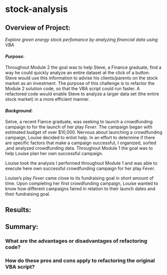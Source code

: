 # **stock-analysis**

## Overview of Project:
*Explore green energy stock perfomance by analyzing financial data using VBA*

#### *Purpose:*
Throughout Module 2 the goal was to help Steve, a Finance graduate, find a way he could quickly analyze an entire dataset at the click of a button. Steve would use this information to advise his clients/parents on the stock market as an investment. The purpose of this challenge is to refactor the Module 2 solution code, so that the VBA script could run faster. A refactored code would enable Steve to analyze a larger data set (the entire stock market) in a more efficient manner.

#### *Background:*

Setve, a recent Fiance graduate, was seeking to launch a crowdfunding campaign to for the launch of her play *Fever*. The campaign began  with estimated budget of over $10,000. Nervous about launching a crowdfunding campaign, Louise decided to enlist help. In an effort to determine if there are specific factors that make a campaign successful, I organized, sorted ,and analyzed crowdfunding data. Throughout Module 1 the goal was to help Louise plan her own successful campaign. 


Louise took the analysis I performed throughout Module 1 and was able to execute here own successful crowdfunding campaign for her play *Fever*.


Louise’s play *Fever* came close to its fundraising goal in short amount of time. 
Upon completing her first crowdfunding campaign, Louise wanted to know how different campaigns faired in relation to their launch dates and their fundraising goal.





## Results:


  

## Summary:

  ### What are the advantages or disadvantages of refactoring code?
  ### How do these pros and cons apply to refactoring the original VBA script?
